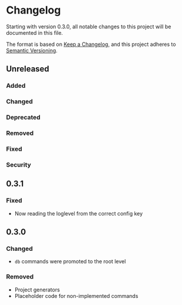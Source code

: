 # Changelog
Starting with version 0.3.0, all notable changes to this project will be documented in this file.

The format is based on [Keep a Changelog](https://keepachangelog.com/en/1.0.0/),
and this project adheres to [Semantic Versioning](https://semver.org/spec/v2.0.0.html).

## Unreleased

### Added

### Changed

### Deprecated

### Removed

### Fixed

### Security

## 0.3.1

### Fixed
- Now reading the loglevel from the correct config key

## 0.3.0

### Changed
- `db` commands were promoted to the root level

### Removed
- Project generators
- Placeholder code for non-implemented commands 
